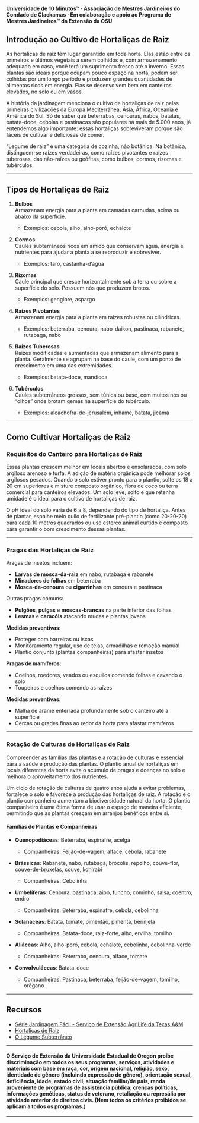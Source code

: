 #### Universidade de 10 Minutos™ · Associação de Mestres Jardineiros do Condado de Clackamas · Em colaboração e apoio ao Programa de Mestres Jardineiros™ da Extensão da OSU

## Introdução ao Cultivo de Hortaliças de Raiz

As hortaliças de raiz têm lugar garantido em toda horta. Elas estão entre os primeiros e últimos vegetais a serem colhidos e, com armazenamento adequado em casa, você terá um suprimento fresco até o inverno. Essas plantas são ideais porque ocupam pouco espaço na horta, podem ser colhidas por um longo período e produzem grandes quantidades de alimentos ricos em energia. Elas se desenvolvem bem em canteiros elevados, no solo ou em vasos.

A história da jardinagem menciona o cultivo de hortaliças de raiz pelas primeiras civilizações da Europa Mediterrânea, Ásia, África, Oceania e América do Sul. Só de saber que beterrabas, cenouras, nabos, batatas, batata-doce, cebolas e pastinacas são populares há mais de 5.000 anos, já entendemos algo importante: essas hortaliças sobreviveram porque são fáceis de cultivar e deliciosas de comer.

“Legume de raiz” é uma categoria de cozinha, não botânica. Na botânica, distinguem-se raízes verdadeiras, como raízes pivotantes e raízes tuberosas, das não-raízes ou geófitas, como bulbos, cormos, rizomas e tubérculos.

---

## Tipos de Hortaliças de Raiz

1. **Bulbos**  
   Armazenam energia para a planta em camadas carnudas, acima ou abaixo da superfície.  
   - Exemplos: cebola, alho, alho-poró, echalote

2. **Cormos**  
   Caules subterrâneos ricos em amido que conservam água, energia e nutrientes para ajudar a planta a se reproduzir e sobreviver.  
   - Exemplos: taro, castanha-d’água

3. **Rizomas**  
   Caule principal que cresce horizontalmente sob a terra ou sobre a superfície do solo. Possuem nós que produzem brotos.  
   - Exemplos: gengibre, aspargo

4. **Raízes Pivotantes**  
   Armazenam energia para a planta em raízes robustas ou cilíndricas.  
   - Exemplos: beterraba, cenoura, nabo-daikon, pastinaca, rabanete, rutabaga, nabo

5. **Raízes Tuberosas**  
   Raízes modificadas e aumentadas que armazenam alimento para a planta. Geralmente se agrupam na base do caule, com um ponto de crescimento em uma das extremidades.  
   - Exemplos: batata-doce, mandioca

6. **Tubérculos**  
   Caules subterrâneos grossos, sem túnica ou base, com muitos nós ou “olhos” onde brotam gemas na superfície do tubérculo.  
   - Exemplos: alcachofra-de-jerusalém, inhame, batata, jicama

---

## Como Cultivar Hortaliças de Raiz

### Requisitos do Canteiro para Hortaliças de Raiz

Essas plantas crescem melhor em locais abertos e ensolarados, com solo argiloso arenoso e turfa. A adição de matéria orgânica pode melhorar solos argilosos pesados. Quando o solo estiver pronto para o plantio, solte os 18 a 20 cm superiores e misture composto orgânico, fibra de coco ou terra comercial para canteiros elevados. Um solo leve, solto e que retenha umidade é o ideal para o cultivo de hortaliças de raiz.

O pH ideal do solo varia de 6 a 8, dependendo do tipo de hortaliça. Antes de plantar, espalhe meio quilo de fertilizante pré-plantio (como 20-20-20) para cada 10 metros quadrados ou use esterco animal curtido e composto para garantir o bom crescimento dessas plantas.

---

### Pragas das Hortaliças de Raiz

Pragas de insetos incluem:
- **Larvas de mosca-da-raiz** em nabo, rutabaga e rabanete
- **Minadores de folhas** em beterraba
- **Mosca-da-cenoura** ou **cigarrinhas** em cenoura e pastinaca

Outras pragas comuns:
- **Pulgões**, **pulgas** e **moscas-brancas** na parte inferior das folhas
- **Lesmas** e **caracóis** atacando mudas e plantas jovens

**Medidas preventivas:**
- Proteger com barreiras ou iscas
- Monitoramento regular, uso de telas, armadilhas e remoção manual
- Plantio conjunto (plantas companheiras) para afastar insetos

**Pragas de mamíferos:**
- Coelhos, roedores, veados ou esquilos comendo folhas e cavando o solo
- Toupeiras e coelhos comendo as raízes

**Medidas preventivas:**
- Malha de arame enterrada profundamente sob o canteiro até a superfície
- Cercas ou grades finas ao redor da horta para afastar mamíferos

---

### Rotação de Culturas de Hortaliças de Raiz

Compreender as famílias das plantas e a rotação de culturas é essencial para a saúde e produção das plantas. O plantio anual de hortaliças em locais diferentes da horta evita o acúmulo de pragas e doenças no solo e melhora o aproveitamento dos nutrientes.

Um ciclo de rotação de culturas de quatro anos ajuda a evitar problemas, fortalece o solo e favorece a produção das hortaliças de raiz. A rotação e o plantio companheiro aumentam a biodiversidade natural da horta. O plantio companheiro é uma ótima forma de usar o espaço de maneira eficiente, permitindo que as plantas cresçam em arranjos benéficos entre si.

#### Famílias de Plantas e Companheiras

- **Quenopodiáceas**: Beterraba, espinafre, acelga  
  - Companheiras: Feijão-de-vagem, alface, cebola, rabanete

- **Brássicas**: Rabanete, nabo, rutabaga, brócolis, repolho, couve-flor, couve-de-bruxelas, couve, kohlrabi  
  - Companheiras: Cebolinha

- **Umbelíferas**: Cenoura, pastinaca, aipo, funcho, cominho, salsa, coentro, endro  
  - Companheiras: Beterraba, espinafre, cebola, cebolinha

- **Solanáceas**: Batata, tomate, pimentão, pimenta, berinjela  
  - Companheiras: Batata-doce, raiz-forte, alho, ervilha, tomilho

- **Aliáceas**: Alho, alho-poró, cebola, echalote, cebolinha, cebolinha-verde  
  - Companheiras: Beterraba, cenoura, alface, tomate

- **Convolvuláceas**: Batata-doce  
  - Companheiras: Pastinaca, beterraba, feijão-de-vagem, tomilho, orégano

---

## Recursos

- [Série Jardinagem Fácil - Serviço de Extensão AgriLife da Texas A&M](https://aggie-horticulture.tamu.edu/vegetable/easy-gardening-series/)
- [Hortaliças de Raiz](https://ag.umass.edu/sites/ag.umass.edu/files/fact-sheets/pdf/root_crops.pdf)
- [O Legume Subterrâneo](https://washingtoncountymastergardeners.org/wp-content/uploads/2024/04/Root-Crops-Vegetable-Underground.pdf)

---

#### O Serviço de Extensão da Universidade Estadual de Oregon proíbe discriminação em todos os seus programas, serviços, atividades e materiais com base em raça, cor, origem nacional, religião, sexo, identidade de gênero (incluindo expressão de gênero), orientação sexual, deficiência, idade, estado civil, situação familiar/de pais, renda proveniente de programas de assistência pública, crenças políticas, informações genéticas, status de veterano, retaliação ou represália por atividade anterior de direitos civis. (Nem todos os critérios proibidos se aplicam a todos os programas.)
---